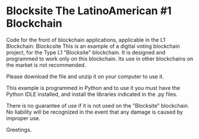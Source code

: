 # Blocksite The LatinoAmerican #1 Blockchain
Code for the front of blockchain applications, applicable in the L1 Blockchain: Blockcsite
This is an example of a digital voting blockchain project, for the Type L1 "Blocksite" blockchain. It is designed and programmed to work only on this blockchain. Its use in other blockchains on the market is not recommended.

Please download the file and unzip it on your computer to use it.

This example is programmed in Python and to use it you must have the Python IDLE installed, and install the libraries indicated in the .py files.

There is no guarantee of use if it is not used on the "Blocksite" blockchain. No liability will be recognized in the event that any damage is caused by improper use.

Greetings.
